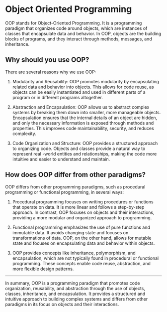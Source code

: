 # Object Oriented Programming

OOP stands for Object-Oriented Programming. It is a programming paradigm that
organizes code around objects, which are instances of classes that encapsulate
data and behavior. In OOP, objects are the building blocks of programs, and they
interact through methods, messages, and inheritance.

## Why should you use OOP?

There are several reasons why we use OOP:

1. Modularity and Reusability: OOP promotes modularity by encapsulating related
   data and behavior into objects. This allows for code reuse, as objects can be
   easily instantiated and used in different parts of a program or in different
   programs altogether.

2. Abstraction and Encapsulation: OOP allows us to abstract complex systems by
   breaking them down into smaller, more manageable objects. Encapsulation ensures
   that the internal details of an object are hidden, and only the necessary
   information is exposed through methods and properties. This improves code
   maintainability, security, and reduces complexity.

3. Code Organization and Structure: OOP provides a structured approach to
   organizing code. Objects and classes provide a natural way to represent real
   -world entities and relationships, making the code more intuitive and easier to
   understand and maintain.

## How does OOP differ from other paradigms?

OOP differs from other programming paradigms, such as procedural programming or functional programming, in several ways:

1. Procedural programming focuses on writing procedures or functions that
   operate on data. It is more linear and follows a step-by-step approach. In
   contrast, OOP focuses on objects and their interactions, providing a more
   modular and organized approach to programming.

2. Functional programming emphasizes the use of pure functions and immutable
   data. It avoids changing state and focuses on transformations of data. OOP, on
   the other hand, allows for mutable state and focuses on encapsulating data and
   behavior within objects.

3. OOP provides concepts like inheritance, polymorphism, and encapsulation,
   which are not typically found in procedural or functional programming. These
   concepts enable code reuse, abstraction, and more flexible design patterns.

---

In summary, OOP is a programming paradigm that promotes code organization,
reusability, and abstraction through the use of objects, classes, inheritance,
and encapsulation. It provides a structured and intuitive approach to building
complex systems and differs from other paradigms in its focus on objects and
their interactions.
